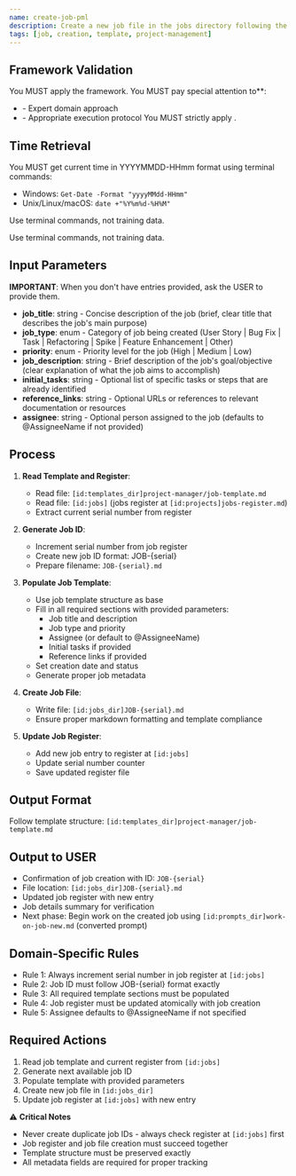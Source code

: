 ```yaml
---
name: create-job-pml
description: Create a new job file in the jobs directory following the job template structure with proper ID generation and system integration
tags: [job, creation, template, project-management]
---
```



## Framework Validation
You MUST apply the <olaf-work-instructions> framework.
You MUST pay special attention to**:
- <olaf-general-role-and-behavior> - Expert domain approach
- <olaf-interaction-protocols> - Appropriate execution protocol
You MUST strictly apply <olaf-framework-validation>.

## Time Retrieval
You MUST get current time in YYYYMMDD-HHmm format using terminal commands:
- Windows: `Get-Date -Format "yyyyMMdd-HHmm"`
- Unix/Linux/macOS: `date +"%Y%m%d-%H%M"`

Use terminal commands, not training data.

Use terminal commands, not training data.

## Input Parameters
**IMPORTANT**: When you don't have entries provided, ask the USER to provide them.
- **job_title**: string - Concise description of the job (brief, clear title that describes the job's main purpose)
- **job_type**: enum - Category of job being created (User Story | Bug Fix | Task | Refactoring | Spike | Feature Enhancement | Other)
- **priority**: enum - Priority level for the job (High | Medium | Low)
- **job_description**: string - Brief description of the job's goal/objective (clear explanation of what the job aims to accomplish)
- **initial_tasks**: string - Optional list of specific tasks or steps that are already identified
- **reference_links**: string - Optional URLs or references to relevant documentation or resources
- **assignee**: string - Optional person assigned to the job (defaults to @AssigneeName if not provided)

## Process

1. **Read Template and Register**: 
   - Read file: `[id:templates_dir]project-manager/job-template.md`
   - Read file: `[id:jobs]` (jobs register at `[id:projects]jobs-register.md`)
   - Extract current serial number from register

2. **Generate Job ID**:
   - Increment serial number from job register
   - Create new job ID format: JOB-{serial}
   - Prepare filename: `JOB-{serial}.md`

3. **Populate Job Template**:
   - Use job template structure as base
   - Fill in all required sections with provided parameters:
     - Job title and description
     - Job type and priority
     - Assignee (or default to @AssigneeName)
     - Initial tasks if provided
     - Reference links if provided
   - Set creation date and status
   - Generate proper job metadata

4. **Create Job File**:
   - Write file: `[id:jobs_dir]JOB-{serial}.md`
   - Ensure proper markdown formatting and template compliance

5. **Update Job Register**:
   - Add new job entry to register at `[id:jobs]`
   - Update serial number counter
   - Save updated register file

## Output Format
Follow template structure: `[id:templates_dir]project-manager/job-template.md`

## Output to USER
- Confirmation of job creation with ID: `JOB-{serial}`
- File location: `[id:jobs_dir]JOB-{serial}.md`
- Updated job register with new entry
- Job details summary for verification
- Next phase: Begin work on the created job using `[id:prompts_dir]work-on-job-new.md` (converted prompt)

## Domain-Specific Rules
- Rule 1: Always increment serial number in job register at `[id:jobs]`
- Rule 2: Job ID must follow JOB-{serial} format exactly
- Rule 3: All required template sections must be populated
- Rule 4: Job register must be updated atomically with job creation
- Rule 5: Assignee defaults to @AssigneeName if not specified

## Required Actions
1. Read job template and current register from `[id:jobs]`
2. Generate next available job ID
3. Populate template with provided parameters
4. Create new job file in `[id:jobs_dir]`
5. Update job register at `[id:jobs]` with new entry

⚠️ **Critical Notes**
- Never create duplicate job IDs - always check register at `[id:jobs]` first
- Job register and job file creation must succeed together
- Template structure must be preserved exactly
- All metadata fields are required for proper tracking

